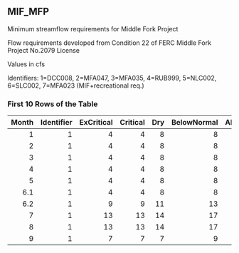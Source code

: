 ## MIF_MFP
Minimum streamflow requirements for Middle Fork Project

Flow requirements developed from Condition 22 of FERC Middle Fork Project No.2079 License

Values in cfs

Identifiers: 1=DCC008, 2=MFA047, 3=MFA035, 4=RUB999, 5=NLC002, 6=SLC002, 7=MFA023 (MIF+recreational req.)

### First 10 Rows of the Table
|   Month |   Identifier |   ExCritical |   Critical |   Dry |   BelowNormal |   AboveNormal |   Wet |
|--------:|-------------:|-------------:|-----------:|------:|--------------:|--------------:|------:|
|     1   |            1 |            4 |          4 |     8 |             8 |             8 |     8 |
|     2   |            1 |            4 |          4 |     8 |             8 |             8 |     8 |
|     3   |            1 |            4 |          4 |     8 |             8 |             8 |     8 |
|     4   |            1 |            4 |          4 |     8 |             8 |             8 |     8 |
|     5   |            1 |            4 |          4 |     8 |             8 |             8 |     8 |
|     6.1 |            1 |            4 |          4 |     8 |             8 |             8 |     8 |
|     6.2 |            1 |            9 |          9 |    11 |            13 |            16 |    16 |
|     7   |            1 |           13 |         13 |    14 |            17 |            24 |    24 |
|     8   |            1 |           13 |         13 |    14 |            17 |            24 |    24 |
|     9   |            1 |            7 |          7 |     7 |             9 |            12 |    12 |